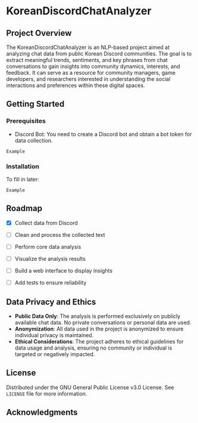 # KoreanDiscordChatAnalyzer
## Project Overview

The KoreanDiscordChatAnalyzer is an NLP-based project aimed at analyzing chat data from public Korean Discord communities. The goal is to extract meaningful trends, sentiments, and key phrases from chat conversations to gain insights into community dynamics, interests, and feedback. It can serve as a resource for community managers, game developers, and researchers interested in understanding the social interactions and preferences within these digital spaces.

## Getting Started

### Prerequisites

* Discord Bot: You need to create a Discord bot and obtain a bot token for data collection.

```
Example
```

### Installation

To fill in later:

```
Example
```

## Roadmap

- [x] Collect data from Discord
  
- [ ] Clean and process the collected text
- [ ] Perform core data analysis
- [ ] Visualize the analysis results
- [ ] Build a web interface to display insights
- [ ] Add tests to ensure reliability

## Data Privacy and Ethics

- **Public Data Only**: The analysis is performed exclusively on publicly available chat data. No private conversations or personal data are used.
- **Anonymization**: All data used in the project is anonymized to ensure individual privacy is maintained.
- **Ethical Considerations**: The project adheres to ethical guidelines for data usage and analysis, ensuring no community or individual is targeted or negatively impacted.

## License

Distributed under the GNU General Public License v3.0 License. See `LICENSE` file for more information.

## Acknowledgments
